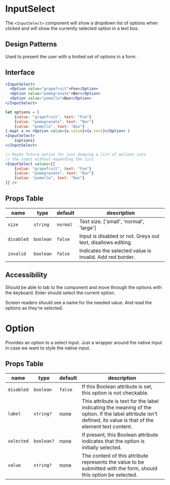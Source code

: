 # InputSelect

The `<InputSelect>` component will show a dropdown list of options when clicked
and will show the currently selected option in a text box.

## Design Patterns

Used to present the user with a limited set of options in a form.

## Interface

```jsx
<InputSelect>
  <Option value="grapefruit">Foo</Option>
  <Option value="pomegranate">Bar</Option>
  <Option value="pomello">Baz</Option>
</InputSelect>
```

```jsx
let options = [
    {value: "grapefruit", text: "Foo"}
    {value: "pomegranate", text: "Bar"}
    {value: "pomello", text: "Baz"}
].map( x => <Option value={x.value}>{x.text}</Option> )
<InputSelect>
    {options}
</InputSelect>
```

```jsx
// Maybe future option for just dumping a list of options into
// the input without expanding the list.
<InputSelect values={[
    {value: "grapefruit", text: "Foo"}
    {value: "pomegranate", text: "Bar"}
    {value: "pomello", text: "Baz"}
]} />
```

## Props Table

| name       | type      | default  | description                                                  |
| ---------- | --------- | -------- | ------------------------------------------------------------ |
| `size`     | `string`  | `normal` | Text size. ['small', 'normal', 'large']                      |
| `disabled` | `boolean` | `false`  | Input is disabled or not. Greys out text, disallows editing. |
| `invalid`  | `boolean` | `false`  | Indicates the selected value is invalid. Add red border.     |

## Accessibility

Should be able to tab to the component and move through the options with the
keyboard. Enter should select the current option.

Screen readers should see a name for the needed value. And read the options as
they're selected.

# Option

Provides an option to a select input. Just a wrapper around the native input in
case we want to style the native input.

## Props Table

| name       | type       | default | description                                                                                                                                                     |
| ---------- | ---------- | ------- | --------------------------------------------------------------------------------------------------------------------------------------------------------------- |
| `disabled` | `boolean`  | `false` | If this Boolean attribute is set, this option is not checkable.                                                                                                 |
| `label`    | `string?`  | none    | This attribute is text for the label indicating the meaning of the option. If the label attribute isn't defined, its value is that of the element text content. |
| `selected` | `boolean?` | none    | If present, this Boolean attribute indicates that the option is initially selected.                                                                             |
| `value`    | `string?`  | none    | The content of this attribute represents the value to be submitted with the form, should this option be selected.                                               |
